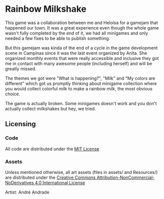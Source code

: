 # Rainbow Milkshake

This game was a collaboration between me and Heloísa for a gamejam that happened our town. It was a great experience even though the whole game wasn't fully completed by the end of it, we had all minigames and only needed a few fixes to be able to publish something.

But this gamejam was kinda of the end of a cycle in the game development scene in Campinas since it was the last event organized by Anita. She organized monthly events that were really accessible and inclusive they got me in contact with many awesome people (including herself) and will be greatly missed.

The themes we got were "What is happening?", "Milk" and "My colors are different" which got us promptly thinking about minigame collection where you would collect colorful milk to make a rainbow milk, the most obvious choice.

The game is actually broken. Some minigames doesn't work and you don't actually collect milkshakes but hey, we tried.

## Licensing

### Code

All code are distributed under the [MIT License](LICENSE.md)

### Assets

Unless mentioned otherwise, all art assets (files in assets/ and Resources/) are distributed under the [Creative Commons Attribution-NonCommercial-NoDerivatives 4.0 International License](http://creativecommons.org/licenses/by-nc-nd/4.0/)

Artist: André Andrade
